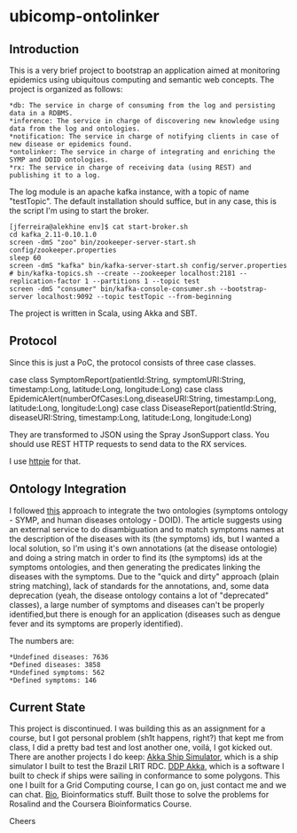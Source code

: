 ubicomp-ontolinker
===================

Introduction
------------
This is a very brief project to bootstrap an application aimed at monitoring epidemics using 
ubiquitous computing and semantic web concepts. The project is organized as follows:

	*db: The service in charge of consuming from the log and persisting data in a RDBMS.
	*inference: The service in charge of discovering new knowledge using data from the log and ontologies.
	*notification: The service in charge of notifying clients in case of new disease or epidemics found.
	*ontolinker: The service in charge of integrating and enriching the SYMP and DOID ontologies.
	*rx: The service in charge of receiving data (using REST) and publishing it to a log.

The log module is an apache kafka instance, with a topic of name "testTopic". The default installation should
suffice, but in any case, this is the script I'm using to start the broker.


	[jferreira@alekhine env]$ cat start-broker.sh 
	cd kafka_2.11-0.10.1.0
	screen -dmS "zoo" bin/zookeeper-server-start.sh config/zookeeper.properties
	sleep 60
	screen -dmS "kafka" bin/kafka-server-start.sh config/server.properties
	# bin/kafka-topics.sh --create --zookeeper localhost:2181 --replication-factor 1 --partitions 1 --topic test
	screen -dmS "consumer" bin/kafka-console-consumer.sh --bootstrap-server localhost:9092 --topic testTopic --from-beginning


The project is written in Scala, using Akka and SBT.


Protocol
--------------------
Since this is just a PoC, the protocol consists of three case classes.

case class SymptomReport(patientId:String, symptomURI:String, timestamp:Long, latitude:Long, longitude:Long)
case class EpidemicAlert(numberOfCases:Long,diseaseURI:String, timestamp:Long, latitude:Long, longitude:Long)
case class DiseaseReport(patientId:String, diseaseURI:String, timestamp:Long, latitude:Long, longitude:Long)

They are transformed to JSON using the Spray JsonSupport class. You should use REST HTTP requests to send data to the RX services.

I use [httpie](https://github.com/jkbrzt/httpie) for that.


Ontology Integration
--------------------
I followed [this](http://ieeexplore.ieee.org/document/6476567/) approach to integrate the two ontologies (symptoms ontology - SYMP, and human diseases ontology - DOID). The article suggests using an external service to do disambiguation and to match symptoms names at the description of the diseases with its (the symptoms) ids, but I wanted a local solution, so I'm using it's own annotations (at the disease ontologie) and doing a string match in order to find its (the symptoms) ids at the symptoms ontologies, and then generating the predicates linking the diseases with the symptoms.
Due to the "quick and dirty" approach (plain string matching), lack of standards for the annotations, and, some data deprecation (yeah, the disease ontology contains a lot of "deprecated" classes), a large number of symptoms and diseases can't be properly identified,but there is enough for an application (diseases such as dengue fever and its symptoms are properly identified).

The numbers are:

	*Undefined diseases: 7636
	*Defined diseases: 3858
	*Undefined symptoms: 562
	*Defined symptoms: 146

Current State
-------------
This project is discontinued. I was building this as an assignment for a course, but I got personal problem (sh1t happens, right?) that kept me from class, I did a pretty bad test and lost another one, voilá, I got kicked out.
There are another projects I do keep: 
[Akka Ship Simulator](https://github.com/chandonbrut/akka-ship-simulator), which is a ship simulator I built to test the Brazil LRIT RDC.
[DDP Akka](https://github.com/chandonbrut/mestrado/tree/master/gridcomp/code/ddp_mapreduce_akka), which is a software I built to check if ships were sailing in conformance to some polygons. This one I built for a Grid Computing course, I can go on, just contact me and we can chat.
[Bio](https://github.com/chandonbrut/bio/), Bioinformatics stuff. Built those to solve the problems for Rosalind and the Coursera Bioinformatics Course.

Cheers 
